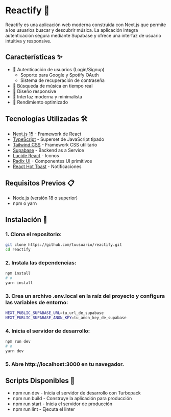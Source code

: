 # Reactify 🎵

Reactify es una aplicación web moderna construida con Next.js que permite a los usuarios buscar y descubrir música. La aplicación integra autenticación segura mediante Supabase y ofrece una interfaz de usuario intuitiva y responsive.

## Características ✨

- 🔐 Autenticación de usuarios (Login/Signup)
  - Soporte para Google y Spotify OAuth
  - Sistema de recuperación de contraseña
- 🎵 Búsqueda de música en tiempo real
- 📱 Diseño responsive
- 🌙 Interfaz moderna y minimalista
- 🚀 Rendimiento optimizado

## Tecnologías Utilizadas 🛠️

- [Next.js 15](https://nextjs.org/) - Framework de React
- [TypeScript](https://www.typescriptlang.org/) - Superset de JavaScript tipado
- [Tailwind CSS](https://tailwindcss.com/) - Framework CSS utilitario
- [Supabase](https://supabase.com/) - Backend as a Service
- [Lucide React](https://lucide.dev/) - Iconos
- [Radix UI](https://www.radix-ui.com/) - Componentes UI primitivos
- [React Hot Toast](https://react-hot-toast.com/) - Notificaciones

## Requisitos Previos 📋

- Node.js (versión 18 o superior)
- npm o yarn

## Instalación 🚀

### 1. Clona el repositorio:

```bash
git clone https://github.com/tuusuario/reactify.git
cd reactify
```
### 2. Instala las dependencias:

```bash
npm install
# o 
yarn install
```

### 3. Crea un archivo .env.local en la raíz del proyecto y configura las variables de entorno:

```bash
NEXT_PUBLIC_SUPABASE_URL=tu_url_de_supabase
NEXT_PUBLIC_SUPABASE_ANON_KEY=tu_anon_key_de_supabase
```

### 4. Inicia el servidor de desarrollo:
```bash
npm run dev
# o
yarn dev
```

### 5. Abre http://localhost:3000 en tu navegador.

## Scripts Disponibles 📝
- npm run dev - Inicia el servidor de desarrollo con Turbopack
- npm run build - Construye la aplicación para producción
- npm run start - Inicia el servidor de producción
- npm run lint - Ejecuta el linter
